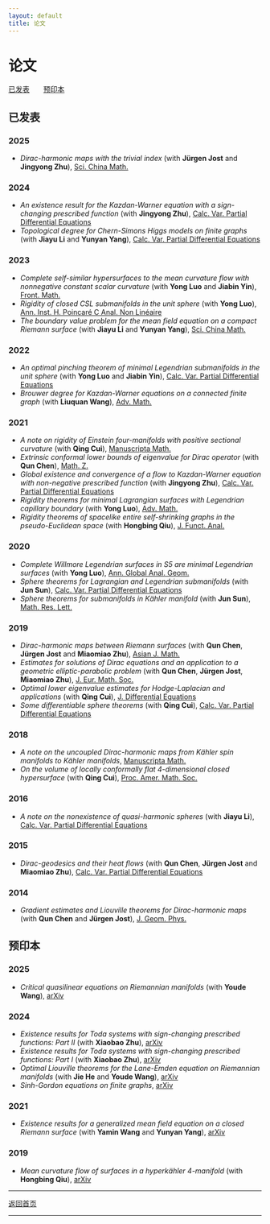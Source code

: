 ```yaml
---
layout: default
title: 论文
---
```


# 论文 
[已发表](#已发表) &nbsp; &nbsp; &nbsp; [预印本](#预印本) 

## 已发表 
### 2025
- <em>Dirac-harmonic maps with the trivial index</em> (with <strong>Jürgen Jost</strong> and <strong>Jingyong Zhu</strong>), [Sci. China Math.](https://doi.org/10.1007/s11425-023-2283-0)

### 2024
- <em>An existence result for the Kazdan-Warner equation with a sign-changing prescribed function</em> (with <strong>Jingyong Zhu</strong>), [Calc. Var. Partial Differential Equations](https://doi.org/10.1007/s00526-023-02659-4)
- <em>Topological degree for Chern-Simons Higgs models on finite graphs</em> (with <strong>Jiayu Li</strong> and <strong>Yunyan Yang</strong>), [Calc. Var. Partial Differential Equations](https://doi.org/10.1007/s00526-024-02706-8)

### 2023
- <em>Complete self-similar hypersurfaces to the mean curvature flow with nonnegative constant scalar curvature</em> (with <strong>Yong Luo</strong> and <strong>Jiabin Yin</strong>), [Front. Math.](https://doi.org/10.1007/s11464-021-0229-x)
- <em>Rigidity of closed CSL submanifolds in the unit sphere</em> (with <strong>Yong Luo</strong>), [Ann. Inst. H. Poincaré C Anal. Non Linéaire](https://doi.org/10.4171/aihpc/50)
- <em>The boundary value problem for the mean field equation on a compact Riemann surface</em> (with <strong>Jiayu Li</strong> and <strong>Yunyan Yang</strong>), [Sci. China Math.](https://doi.org/10.1007/s11425-021-1962-5)

### 2022
- <em>An optimal pinching theorem of minimal Legendrian submanifolds in the unit sphere</em> (with <strong>Yong Luo</strong> and <strong>Jiabin Yin</strong>), [Calc. Var. Partial Differential Equations](https://doi.org/10.1007/s00526-022-02304-6)
- <em>Brouwer degree for Kazdan-Warner equations on a connected finite graph</em> (with <strong>Liuquan Wang</strong>), [Adv. Math.](https://doi.org/10.1016/j.aim.2022.108422)

### 2021
- <em>A note on rigidity of Einstein four-manifolds with positive sectional curvature</em> (with <strong>Qing Cui</strong>), [Manuscripta Math.](https://doi.org/10.1007/s00229-020-01217-y)
- <em>Extrinsic conformal lower bounds of eigenvalue for Dirac operator</em> (with <strong>Qun Chen</strong>), [Math. Z.](https://doi.org/10.1007/s00209-020-02573-x)
- <em>Global existence and convergence of a flow to Kazdan-Warner equation with non-negative prescribed function</em> (with <strong>Jingyong Zhu</strong>), [Calc. Var. Partial Differential Equations](https://doi.org/10.1007/s00526-020-01873-8)
- <em>Rigidity theorems for minimal Lagrangian surfaces with Legendrian capillary boundary</em> (with <strong>Yong Luo</strong>), [Adv. Math.](https://doi.org/10.1016/j.aim.2021.108124)
- <em>Rigidity theorems of spacelike entire self-shrinking graphs in the pseudo-Euclidean space</em> (with <strong>Hongbing Qiu</strong>), [J. Funct. Anal.](https://doi.org/10.1016/j.jfa.2021.109189)

### 2020
- <em>Complete Willmore Legendrian surfaces in S5 are minimal Legendrian surfaces</em> (with <strong>Yong Luo</strong>), [Ann. Global Anal. Geom.](https://doi.org/10.1007/s10455-020-09719-4)
- <em>Sphere theorems for Lagrangian and Legendrian submanifolds</em> (with <strong>Jun Sun</strong>), [Calc. Var. Partial Differential Equations](https://doi.org/10.1007/s00526-020-01797-3)
- <em>Sphere theorems for submanifolds in Kähler manifold</em> (with <strong>Jun Sun</strong>), [Math. Res. Lett.](https://dx.doi.org/10.4310/MRL.2020.v27.n4.a10)

### 2019
- <em>Dirac-harmonic maps between Riemann surfaces</em> (with <strong>Qun Chen</strong>, <strong>Jürgen Jost</strong> and <strong>Miaomiao Zhu</strong>), [Asian J. Math.](https://dx.doi.org/10.4310/AJM.2019.v23.n1.a6)
- <em>Estimates for solutions of Dirac equations and an application to a geometric elliptic-parabolic problem</em> (with <strong>Qun Chen</strong>, <strong>Jürgen Jost</strong>, <strong>Miaomiao Zhu</strong>), [J. Eur. Math. Soc.](https://doi.org/10.4171/JEMS/847)
- <em>Optimal lower eigenvalue estimates for Hodge-Laplacian and applications</em> (with <strong>Qing Cui</strong>), [J. Differential Equations](https://doi.org/10.1016/j.jde.2018.12.032)
- <em>Some differentiable sphere theorems</em> (with <strong>Qing Cui</strong>), [Calc. Var. Partial Differential Equations](https://doi.org/10.1007/s00526-019-1487-2)

### 2018
- <em>A note on the uncoupled Dirac-harmonic maps from Kähler spin manifolds to Kähler manifolds</em>, [Manuscripta Math.](https://doi.org/10.1007/s00229-017-0941-8)
- <em>On the volume of locally conformally flat 4-dimensional closed hypersurface</em> (with <strong>Qing Cui</strong>), [Proc. Amer. Math. Soc.](https://doi.org/10.1090/proc/13855)

### 2016
- <em>A note on the nonexistence of quasi-harmonic spheres</em> (with <strong>Jiayu Li</strong>), [Calc. Var. Partial Differential Equations](https://doi.org/10.1007/s00526-016-1076-6)

### 2015
- <em>Dirac-geodesics and their heat flows</em> (with <strong>Qun Chen</strong>, <strong>Jürgen Jost</strong> and <strong>Miaomiao Zhu</strong>), [Calc. Var. Partial Differential Equations](https://doi.org/10.1007/s00526-015-0877-3)

### 2014
- <em>Gradient estimates and Liouville theorems for Dirac-harmonic maps</em> (with <strong>Qun Chen</strong> and <strong>Jürgen Jost</strong>), [J. Geom. Phys.](http://dx.doi.org/10.1016/j.geomphys.2013.10.011)
  
 

## 预印本 
### 2025
- <em>Critical quasilinear equations on Riemannian manifolds</em> (with <strong>Youde Wang</strong>), [arXiv](https://doi.org/10.48550/arXiv.2502.08495)

### 2024
- <em>Existence results for Toda systems with sign-changing prescribed functions: Part II</em> (with <strong>Xiaobao Zhu</strong>), [arXiv](https://doi.org/10.48550/arXiv.2412.07537)
- <em>Existence results for Toda systems with sign-changing prescribed functions: Part I</em> (with <strong>Xiaobao Zhu</strong>), [arXiv](https://doi.org/10.48550/arXiv.2412.05578)
- <em>Optimal Liouville theorems for the Lane-Emden equation on Riemannian manifolds</em> (with <strong>Jie He</strong> and <strong>Youde Wang</strong>), [arXiv](https://doi.org/10.48550/arXiv.2411.06956)
- <em>Sinh-Gordon equations on finite graphs</em>, [arXiv](https://doi.org/10.48550/arXiv.2406.17166)

### 2021
- <em>Existence results for a generalized mean field equation on a closed Riemann surface</em> (with <strong>Yamin Wang</strong> and <strong>Yunyan Yang</strong>), [arXiv](https://doi.org/10.48550/arXiv.2101.03859)

### 2019
- <em>Mean curvature flow of surfaces in a hyperkähler 4-manifold</em> (with <strong>Hongbing Qiu</strong>), [arXiv](https://doi.org/10.48550/arXiv.1902.00645)

---
[返回首页](index.md)

---

